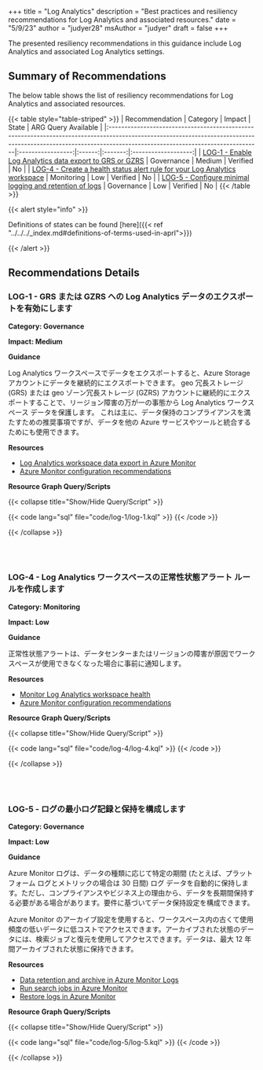 +++
title = "Log Analytics"
description = "Best practices and resiliency recommendations for Log Analytics and associated resources."
date = "5/9/23"
author = "judyer28"
msAuthor = "judyer"
draft = false
+++

The presented resiliency recommendations in this guidance include Log Analytics and associated Log Analytics settings.

## Summary of Recommendations

The below table shows the list of resiliency recommendations for Log Analytics and associated resources.

{{< table style="table-striped" >}}
| Recommendation                                                                                                                                                                                              |     Category      | Impact |  State  | ARG Query Available |
|:------------------------------------------------------------------------------------------------------------------------------------------------------------------------------------------------------------|:-----------------:|:------:|:-------:|:-------------------:|
| [LOG-1 - Enable Log Analytics data export to GRS or GZRS](#log-1---enable-log-analytics-data-export-to-grs-or-gzrs)                                                                                         | Governance | Medium | Verified |         No          |
| [LOG-4 - Create a health status alert rule for your Log Analytics workspace](#log-4---create-a-health-status-alert-rule-for-your-log-analytics-workspace)                                                   |    Monitoring     |  Low   | Verified |         No          |
| [LOG-5 - Configure minimal logging and retention of logs](#log-5---configure-minimal-logging-and-retention-of-logs)                                                                                         |    Governance     |  Low   | Verified |         No          |
{{< /table >}}

{{< alert style="info" >}}

Definitions of states can be found [here]({{< ref "../../../_index.md#definitions-of-terms-used-in-aprl">}})

{{< /alert >}}

## Recommendations Details

### LOG-1 - GRS または GZRS への Log Analytics データのエクスポートを有効にします

**Category: Governance**

**Impact: Medium**

**Guidance**

Log Analytics ワークスペースでデータをエクスポートすると、Azure Storage アカウントにデータを継続的にエクスポートできます。 geo 冗長ストレージ (GRS) または geo ゾーン冗長ストレージ (GZRS) アカウントに継続的にエクスポートすることで、リージョン障害の万が一の事態から Log Analytics ワークスペース データを保護します。 これは主に、データ保持のコンプライアンスを満たすための推奨事項ですが、データを他の Azure サービスやツールと統合するためにも使用できます。

**Resources**

- [Log Analytics workspace data export in Azure Monitor](https://learn.microsoft.com/ja-jp/azure/azure-monitor/logs/logs-data-export)
- [Azure Monitor configuration recommendations](https://learn.microsoft.com/ja-jp/azure/azure-monitor/best-practices-logs#configuration-recommendations)

**Resource Graph Query/Scripts**

{{< collapse title="Show/Hide Query/Script" >}}

{{< code lang="sql" file="code/log-1/log-1.kql" >}} {{< /code >}}

{{< /collapse >}}

<br><br>

### LOG-4 - Log Analytics ワークスペースの正常性状態アラート ルールを作成します

**Category: Monitoring**

**Impact: Low**

**Guidance**

正常性状態アラートは、データセンターまたはリージョンの障害が原因でワークスペースが使用できなくなった場合に事前に通知します。

**Resources**

- [Monitor Log Analytics workspace health](https://learn.microsoft.com/ja-jp/azure/azure-monitor/logs/log-analytics-workspace-health)
- [Azure Monitor configuration recommendations](https://learn.microsoft.com/ja-jp/azure/azure-monitor/best-practices-logs#configuration-recommendations)

**Resource Graph Query/Scripts**

{{< collapse title="Show/Hide Query/Script" >}}

{{< code lang="sql" file="code/log-4/log-4.kql" >}} {{< /code >}}

{{< /collapse >}}

<br><br>

### LOG-5 - ログの最小ログ記録と保持を構成します

**Category: Governance**

**Impact: Low**

**Guidance**

Azure Monitor ログは、データの種類に応じて特定の期間 (たとえば、プラットフォーム ログとメトリックの場合は 30 日間) ログ データを自動的に保持します。ただし、コンプライアンスやビジネス上の理由から、データを長期間保持する必要がある場合があります。要件に基づいてデータ保持設定を構成できます。

Azure Monitor のアーカイブ設定を使用すると、ワークスペース内の古くて使用頻度の低いデータに低コストでアクセスできます。アーカイブされた状態のデータには、検索ジョブと復元を使用してアクセスできます。データは、最大 12 年間アーカイブされた状態に保持できます。

**Resources**

- [Data retention and archive in Azure Monitor Logs](https://learn.microsoft.com/ja-jp/azure/azure-monitor/logs/data-retention-archive?tabs=portal-1%2Cportal-2)
- [Run search jobs in Azure Monitor](https://learn.microsoft.com/ja-jp/azure/azure-monitor/logs/search-jobs?tabs=portal-1%2Cportal-2)
- [Restore logs in Azure Monitor](https://learn.microsoft.com/ja-jp/azure/azure-monitor/logs/restore?tabs=api-1)

**Resource Graph Query/Scripts**

{{< collapse title="Show/Hide Query/Script" >}}

{{< code lang="sql" file="code/log-5/log-5.kql" >}} {{< /code >}}

{{< /collapse >}}

<br><br>
